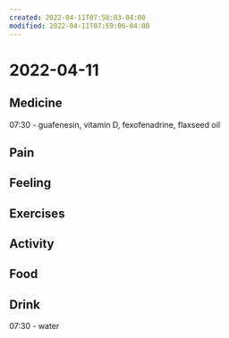 ```yaml
---
created: 2022-04-11T07:58:03-04:00
modified: 2022-04-11T07:59:06-04:00
---
```


# 2022-04-11

## Medicine

07:30 - guafenesin, vitamin D, fexofenadrine, flaxseed oil


## Pain


## Feeling


## Exercises


## Activity


## Food


## Drink

07:30 - water
